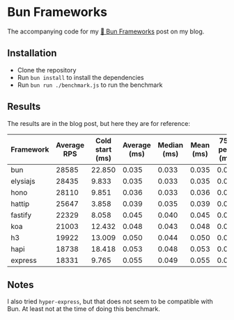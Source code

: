 # Bun Frameworks

The accompanying code for my [🧄 Bun Frameworks](https://bobalazek.com/blog/0004-bun-frameworks) post on my blog.

## Installation

* Clone the repository
* Run `bun install` to install the dependencies
* Run `bun run ./benchmark.js` to run the benchmark

## Results

The results are in the blog post, but here they are for reference:

| Framework | Average RPS | Cold start (ms) | Average (ms) | Median (ms) | Mean (ms) | 75th perc. (ms) | 95th perc. (ms) | 99th perc. (ms) | Std. (ms) |
| --- | --- | --- | --- | --- | --- | --- | --- | --- | --- |
| bun | 28585 | 22.850 | 0.035 | 0.033 | 0.035 | 0.035 | 0.044 | 0.070 | 0.021 |
| elysiajs | 28435 | 9.833 | 0.035 | 0.033 | 0.035 | 0.035 | 0.045 | 0.076 | 0.024 |
| hono | 28110 | 9.851 | 0.036 | 0.033 | 0.036 | 0.036 | 0.043 | 0.069 | 0.025 |
| hattip | 25647 | 3.858 | 0.039 | 0.035 | 0.039 | 0.039 | 0.056 | 0.087 | 0.029 |
| fastify | 22329 | 8.058 | 0.045 | 0.040 | 0.045 | 0.044 | 0.058 | 0.094 | 0.044 |
| koa | 21003 | 12.432 | 0.048 | 0.043 | 0.048 | 0.046 | 0.060 | 0.093 | 0.044 |
| h3 | 19922 | 13.009 | 0.050 | 0.044 | 0.050 | 0.049 | 0.072 | 0.115 | 0.040 |
| hapi | 18738 | 18.418 | 0.053 | 0.048 | 0.053 | 0.052 | 0.067 | 0.106 | 0.051 |
| express | 18331 | 9.765 | 0.055 | 0.049 | 0.055 | 0.053 | 0.071 | 0.116 | 0.047 |

## Notes

I also tried `hyper-express`, but that does not seem to be compatible with Bun. At least not at the time of doing this benchmark.
